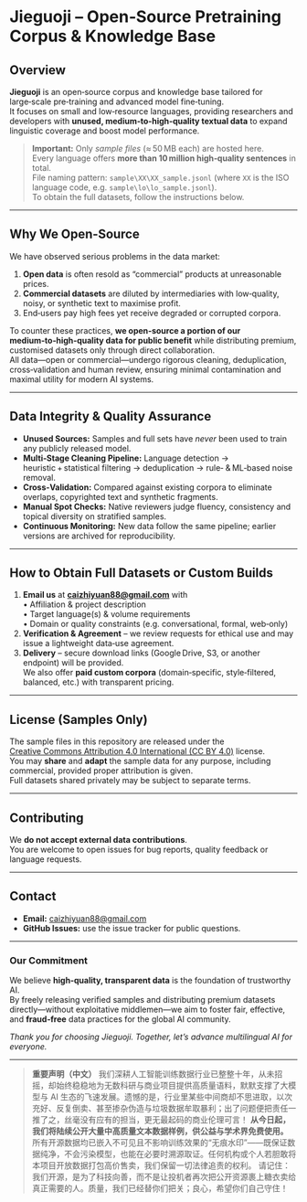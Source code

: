 # Jieguoji – Open‑Source Pretraining Corpus & Knowledge Base

## Overview
**Jieguoji** is an open‑source corpus and knowledge base tailored for large‑scale pre‑training and advanced model fine‑tuning.  
It focuses on small and low‑resource languages, providing researchers and developers with **unused, medium‑to‑high‑quality textual data** to expand linguistic coverage and boost model performance.

> **Important:** Only *sample files* (≈ 50 MB each) are hosted here.  
> Every language offers **more than 10 million high‑quality sentences** in total.  
> File naming pattern: `sample\XX\XX_sample.jsonl` (where `XX` is the ISO language code, e.g. `sample\lo\lo_sample.jsonl`).  
> To obtain the full datasets, follow the instructions below.

---

## Why We Open‑Source
We have observed serious problems in the data market:

1. **Open data** is often resold as “commercial” products at unreasonable prices.  
2. **Commercial datasets** are diluted by intermediaries with low‑quality, noisy, or synthetic text to maximise profit.  
3. End‑users pay high fees yet receive degraded or corrupted corpora.

To counter these practices, **we open‑source a portion of our medium‑to‑high‑quality data for public benefit** while distributing premium, customised datasets only through direct collaboration.  
All data—open or commercial—undergo rigorous cleaning, deduplication, cross‑validation and human review, ensuring minimal contamination and maximal utility for modern AI systems.

---

## Data Integrity & Quality Assurance
- **Unused Sources:** Samples and full sets have *never* been used to train any publicly released model.  
- **Multi‑Stage Cleaning Pipeline:** Language detection → heuristic + statistical filtering → deduplication → rule‑ & ML‑based noise removal.  
- **Cross‑Validation:** Compared against existing corpora to eliminate overlaps, copyrighted text and synthetic fragments.  
- **Manual Spot Checks:** Native reviewers judge fluency, consistency and topical diversity on stratified samples.  
- **Continuous Monitoring:** New data follow the same pipeline; earlier versions are archived for reproducibility.

---

## How to Obtain Full Datasets or Custom Builds
1. **Email us** at **caizhiyuan88@gmail.com** with  
   • Affiliation & project description  
   • Target language(s) & volume requirements  
   • Domain or quality constraints (e.g. conversational, formal, web‑only)  
2. **Verification & Agreement** – we review requests for ethical use and may issue a lightweight data‑use agreement.  
3. **Delivery** – secure download links (Google Drive, S3, or another endpoint) will be provided.  
   We also offer **paid custom corpora** (domain‑specific, style‑filtered, balanced, etc.) with transparent pricing.

---

## License (Samples Only)
The sample files in this repository are released under the  
[Creative Commons Attribution 4.0 International (CC BY 4.0)](https://creativecommons.org/licenses/by/4.0/) license.  
You may **share** and **adapt** the sample data for any purpose, including commercial, provided proper attribution is given.  
Full datasets shared privately may be subject to separate terms.

---

## Contributing
We **do not accept external data contributions**.  
You are welcome to open issues for bug reports, quality feedback or language requests.

---

## Contact
- **Email:** caizhiyuan88@gmail.com  
- **GitHub Issues:** use the issue tracker for public questions.

---

### Our Commitment
We believe **high‑quality, transparent data** is the foundation of trustworthy AI.  
By freely releasing verified samples and distributing premium datasets directly—without exploitative middlemen—we aim to foster fair, effective, and **fraud‑free** data practices for the global AI community.

*Thank you for choosing Jieguoji. Together, let’s advance multilingual AI for everyone.*

---

> **重要声明（中文）**
> 我们深耕人工智能训练数据行业已整整十年，从未招摇，却始终稳稳地为无数科研与商业项目提供高质量语料，默默支撑了大模型与 AI 生态的飞速发展。遗憾的是，行业里某些中间商却不思进取，以次充好、反复倒卖、甚至掺杂伪造与垃圾数据牟取暴利；出了问题便把责任一推了之，丝毫没有应有的担当，更无最起码的商业伦理可言！
> **从今日起，我们将陆续公开大量中高质量文本数据样例，供公益与学术界免费使用。** 所有开源数据均已嵌入不可见且不影响训练效果的“无痕水印”——既保证数据纯净，不会污染模型，也能在必要时溯源取证。任何机构或个人若胆敢将本项目开放数据打包高价售卖，我们保留一切法律追责的权利。
> 请记住：我们开源，是为了科技向善，而不是让投机者再次把公开资源裹上糖衣卖给真正需要的人。质量，我们已经替你们把关；良心，希望你们自己守住！


